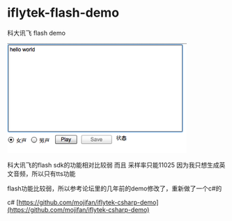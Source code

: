 iflytek-flash-demo
==================

科大讯飞 flash demo

![](./Snip20140919_2.png)

科大讯飞的flash sdk的功能相对比较弱 而且 采样率只能11025
因为我只想生成英文音频，所以只有tts功能

flash功能比较弱，所以参考论坛里的几年前的demo修改了，重新做了一个c#的


c# [https://github.com/mojifan/iflytek-csharp-demo](https://github.com/mojifan/iflytek-csharp-demo)